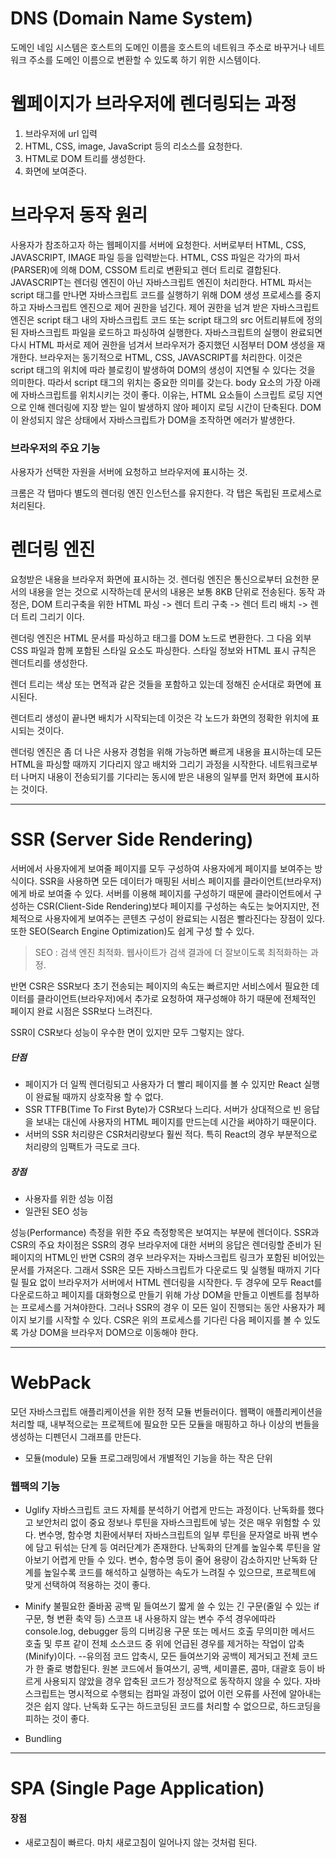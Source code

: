 # DNS (Domain Name System)
도메인 네임 시스템은 호스트의 도메인 이름을 호스트의 네트워크 주소로 바꾸거나 네트워크 주소를 도메인 이름으로 변환할 수 있도록 하기 위한 시스템이다.

# 웹페이지가 브라우저에 렌더링되는 과정
1. 브라우저에 url 입력
2. HTML, CSS, image, JavaScript 등의 리소스를 요청한다.
3. HTML로 DOM 트리를 생성한다.
4. 화면에 보여준다.

# 브라우저 동작 원리
사용자가 참조하고자 하는 웹페이지를 서버에 요청한다.
서버로부터 HTML, CSS, JAVASCRIPT, IMAGE 파일 등을 입력받는다.
HTML, CSS 파일은 각가의 파서(PARSER)에 의해 DOM, CSSOM 트리로 변환되고 렌더 트리로 결합된다.
JAVASCRIPT는 렌더링 엔진이 아닌 자바스크립트 엔진이 처리한다.
HTML 파서는 script 태그를 만나면 자바스크립트 코드를 실행하기 위해 DOM 생성 프로세스를 중지하고 자바스크립트 엔진으로 제어 권한을 넘긴다.
제어 권한을 넘겨 받은 자바스크립트 엔진은 script 태그 내의 자바스크립트 코드 또는 script 태그의 src 어트리뷰트에 정의된 자바스크립트 파일을 로드하고 파싱하여 실행한다. 자바스크립트의 실행이 완료되면 다시 HTML 파서로 제어 권한을 넘겨서 브라우저가 중지했던 시점부터 DOM 생성을 재개한다.
브라우저는 동기적으로 HTML, CSS, JAVASCRIPT를 처리한다.
이것은 script 태그의 위치에 따라 블로킹이 발생하여 DOM의 생성이 지연될 수 있다는 것을 의미한다.
따라서 script 태그의 위치는 중요한 의미를 갖는다.
body 요소의 가장 아래에 자바스크립트를 위치시키는 것이 좋다.
이유는, 
HTML 요소들이 스크립트 로딩 지연으로 인해 렌더링에 지장 받는 일이 발생하지 않아 페이지 로딩 시간이 단축된다.
DOM이 완성되지 않은 상태에서 자바스크립트가 DOM을 조작하면 에러가 발생한다.

### 브라우저의 주요 기능
사용자가 선택한 자원을 서버에 요청하고 브라우저에 표시하는 것.

크롬은 각 탭마다 별도의 렌더링 엔진 인스턴스를 유지한다. 각 탭은 독립된 프로세스로 처리된다.

# 렌더링 엔진
요청받은 내용을 브라우저 화면에 표시하는 것.
렌더링 엔진은 통신으로부터 요천한 문서의 내용을 얻는 것으로 시작하는데 문서의 내용은 보통 8KB 단위로 전송된다.
동작 과정은,
DOM 트리구축을 위한 HTML 파싱 -> 렌더 트리 구축 -> 렌더 트리 배치 -> 렌더 트리 그리기
이다.

렌더링 엔진은 HTML 문서를 파싱하고 태그를 DOM 노드로 변환한다. 그 다음 외부 CSS 파일과 함께 포함된 스타일 요소도 파싱한다. 스타일 정보와 HTML 표시 규칙은 렌더트리를 생성한다.

렌더 트리는 색상 또는 면적과 같은 것들을 포함하고 있는데 정해진 순서대로 화면에 표시된다.

렌더트리 생성이 끝나면 배치가 시작되는데 이것은 각 노드가 화면의 정확한 위치에 표시되는 것이다.

렌더링 엔진은 좀 더 나은 사용자 경험을 위해 가능하면 빠르게 내용을 표시하는데 모든 HTML을 파싱할 때까지 기다리지 않고 배치와 그리기 과정을 시작한다.
네트워크로부터 나머지 내용이 전송되기를 기다리는 동시에 받은 내용의 일부를 먼저 화면에 표시하는 것이다.


- - -
# SSR (Server Side Rendering)
서버에서 사용자에게 보여줄 페이지를 모두 구성하여 사용자에게 페이지를 보여주는 방식이다.
SSR을 사용하면 모든 데이터가 매핑된 서비스 페이지를 클라이언트(브라우저)에게 바로 보여줄 수 있다.
서버를 이용해 페이지를 구성하기 때문에 클라이언트에서 구성하는 CSR(Client-Side Rendering)보다 페이지를 구성하는 속도는 늦어지지만, 전체적으로 사용자에게 보여주는 콘텐츠 구성이 완료되는 시점은 빨라진다는 장점이 있다.
또한 SEO(Search Engine Optimization)도 쉽게 구성 할 수 있다.

> SEO : 검색 엔진 최적화.
> 웹사이트가 검색 결과에 더 잘보이도록 최적화하는 과정.

반면 CSR은 SSR보다 초기 전송되는 페이지의 속도는 빠르지만 서비스에서 필요한 데이터를 클라이언트(브라우저)에서 추가로 요청하여 재구성해야 하기 때문에 전체적인 페이지 완료 시점은 SSR보다 느려진다.

SSR이 CSR보다 성능이 우수한 면이 있지만 모두 그렇지는 않다.

##### 단점
- 페이지가 더 일찍 렌더링되고 사용자가 더 빨리 페이지를 볼 수 있지만 React 실행이 완료될 때까지 상호작용 할 수 없다.
- SSR TTFB(Time To First Byte)가 CSR보다 느리다. 서버가 상대적으로 빈 응답을 보내는 대신에 사용자의 HTML 페이지를 만드는데 시간을 써야하기 때문이다.
- 서버의 SSR 처리량은 CSR처리량보다 훨씬 적다. 특히 React의 경우 부분적으로 처리량의 임팩트가 극도로 크다.

##### 장점
- 사용자를 위한 성능 이점
- 일관된 SEO 성능

성능(Performance) 측정을 위한 주요 측정항목은 보여지는 부분에 렌더이다.
SSR과 CSR의 주요 차이점은 SSR의 경우 브라우저에 대한 서버의 응답은 렌더링할 준비가 된 페이지의 HTML인 반면 CSR의 경우 브라우저는 자바스크립트 링크가 포함된 비어있는 문서를 가져온다.
그래서 SSR은 모든 자바스크립트가 다운로드 및 실행될 때까지 기다릴 필요 없이 브라우저가 서버에서 HTML 렌더링을 시작한다.
두 경우에 모두 React를 다운로드하고 페이지를 대화형으로 만들기 위해 가상 DOM을 만들고 이벤트를 첨부하는 프로세스를 거쳐야한다.
그러나 SSR의 경우 이 모든 일이 진행되는 동안 사용자가 페이지 보기를 시작할 수 있다.
CSR은 위의 프로세스를 기다린 다음 페이지를 볼 수 있도록 가상 DOM을 브라우저 DOM으로 이동해야 한다.
- - -
# WebPack
모던 자바스크립트 애플리케이션을 위한 정적 모듈 번들러이다. 웹팩이 애플리케이션을 처리할 때, 내부적으로는 프로젝트에 필요한 모든 모듈을 매핑하고 하나 이상의 번들을 생성하는 디펜던시 그래프를 만든다.

- 모듈(module)
모듈 프로그래밍에서 개별적인 기능을 하는 작은 단위

### 웹팩의 기능
- Uglify
자바스크립트 코드 자체를 분석하기 어렵게 만드는 과정이다.
난독화를 했다고 보안처리 없이 중요 정보나 루틴을 자바스크립트에 넣는 것은 매우 위험할 수 있다.
변수명, 함수명 치환에서부터 자바스크립트의 일부 루틴을 문자열로 바꿔 변수에 담고 뒤섞는 단계 등 여러단계가 존재한다.
난독화의 단계를 높일수록 루틴을 알아보기 어렵게 만들 수 있다.
변수, 함수명 등이 줄어 용량이 감소하지만 난독화 단계를 높일수록 코드를 해석하고 실행하는 속도가 느려질 수 있으므로, 프로젝트에 맞게 선택하여 적용하는 것이 좋다.

- Minify
불필요한 줄바꿈
공백 밑 들여쓰기
짧게 쓸 수 있는 긴 구문(줄일 수 있는 if 구문, 형 변환 축약 등)
스코프 내 사용하지 않는 변수
주석
경우에따라 console.log, debugger 등의 디버깅용 구문 또는 메서드 호출
무의미한 메서드 호출 및 루프
같이 전체 소스코드 중 위에 언급된 경우를 제거하는 작업이 압축(Minify)이다.
--유의점
코드 압축시, 모든 들여쓰기와 공백이 제거되고 전체 코드가 한 줄로 병합된다.
원본 코드에서 들여쓰기, 공백, 세미콜론, 콤마, 대괄호 등이 바르게 사용되지 않았을 경우 압축된 코드가 정상적으로 동작하지 않을 수 있다.
자바스크립트는 명시적으로 수행되는 컴파일 과정이 없어 이런 오류를 사전에 알아내는 것은 쉽지 않다.
난독화 도구는 하드코딩된 코드를 처리할 수 없으므로, 하드코딩을 피하는 것이 좋다.
- Bundling
- - -
# SPA (Single Page Application)
#### 장점
- 새로고침이 빠르다. 마치 새로고침이 일어나지 않는 것처럼 된다.